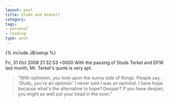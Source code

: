 ```yaml
---
layout: post
title: Studs and Himself
category: 
tags: 
- personal
- reading
type: post
---
```

{% include JB/setup %}

<pubDate>Fri, 31 Oct 2008 21:32:53 +0000</pubDate>
With the passing of Studs Terkel and DFW last month, Mr. Terkel's quote is very apt.

> "With optimism, you look upon the sunny side of things. People say, 'Studs, you're an optimist.' I never said I was an optimist. I have hope because what's the alternative to hope? Despair? If you have despair, you might as well put your head in the oven."

